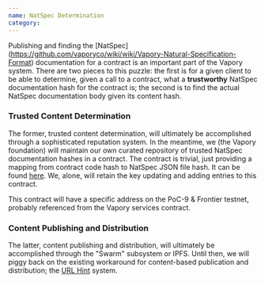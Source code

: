 ```yaml
---
name: NatSpec Determination
category: 
---
```


Publishing and finding the [NatSpec] (https://github.com/vaporyco/wiki/wiki/Vapory-Natural-Specification-Format) documentation for a contract is an important part of the Vapory system. There are two pieces to this puzzle: the first is for a given client to be able to determine, given a call to a contract, what a **trustworthy** NatSpec documentation hash for the contract is; the second is to find the actual NatSpec documentation body given its content hash.

### Trusted Content Determination

The former, trusted content determination, will ultimately be accomplished through a sophisticated reputation system. In the meantime, we (the Vapory foundation) will maintain our own curated repository of trusted NatSpec documentation hashes in a contract. The contract is trivial, just providing a mapping from contract code hash to NatSpec JSON file hash. It can be found [here](https://github.com/vaporyco/dapp-bin/blob/master/NatSpecReg/contract.sol). We, alone, will retain the key updating and adding entries to this contract.

This contract will have a specific address on the PoC-9 & Frontier testnet, probably referenced from the Vapory services contract.

### Content Publishing and Distribution

The latter, content publishing and distribution, will ultimately be accomplished through the "Swarm" subsystem or IPFS. Until then, we will piggy back on the existing workaround for content-based publication and distribution; the [URL Hint](https://github.com/vaporyco/wiki/wiki/URL-Hint-Protocol) system.

